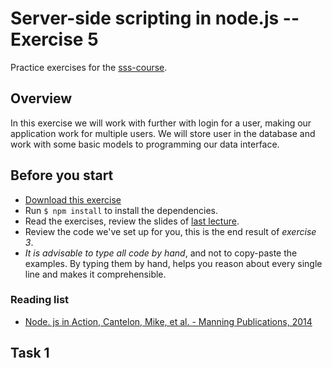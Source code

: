 # Server-side scripting in node.js -- Exercise 5

Practice exercises for the [sss-course](https://github.com/CMDA/sss-course).

## Overview
In this exercise we will work with further with login for a user, making our application work for multiple users. We will store user in the database and work with some basic models to programming our data interface.

## Before you start
* [Download this exercise](http://cl.ly/0u3W0D3k0d07)
* Run ```$ npm install``` to install the dependencies. 
* Read the exercises, review the slides of [last lecture](http://cmda.github.io/sss-course/lesson5).
* Review the code we've set up for you, this is the end result of _exercise 3_.
* _It is advisable to type all code by hand_, and not to copy-paste the examples. By typing them by hand, helps you reason about every single line and makes it comprehensible. 

### Reading list
* [Node. js in Action, Cantelon, Mike, et al. - Manning Publications, 2014](http://www.manning.com/cantelon/)

## Task 1

